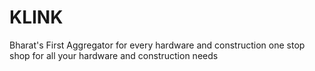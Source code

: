 # KLINK
Bharat's First Aggregator for every hardware and construction
one stop shop for all your hardware and construction needs
